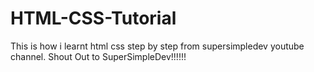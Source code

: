 # HTML-CSS-Tutorial
This is how i learnt html css step by step from supersimpledev youtube channel.
Shout Out to SuperSimpleDev!!!!!!
